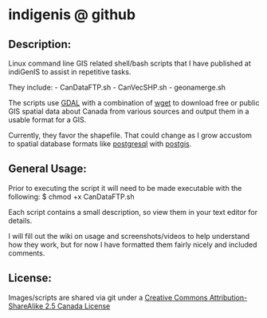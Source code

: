 # indigenis @ github

## Description:
Linux command line GIS related shell/bash scripts that I have published at indiGenIS to assist in repetitive tasks.

They include:
    - CanDataFTP.sh
    - CanVecSHP.sh
    - geonamerge.sh

The scripts use [GDAL](www.gdal.org/) with a combination of [wget](www.gnu.org/s/wget/) to download free or public GIS spatial data about Canada from various sources and output them in a usable format for a GIS. 

Currently, they favor the shapefile. That could change as I grow accustom to spatial database formats like [postgresql](www.postgresql.org/) with [postgis](postgis.refractions.net/).

## General Usage:

Prior to executing the script it will need to be made executable with the following:
    $ chmod +x CanDataFTP.sh

Each script contains a small description, so view them in your text editor for details.

I will fill out the wiki on usage and screenshots/videos to help understand how they work, but for now I have formatted them fairly nicely and included comments.

## License:
Images/scripts are shared via git under a [Creative Commons Attribution-ShareAlike 2.5 Canada License](http://creativecommons.org/licenses/by-sa/2.5/ca/)
